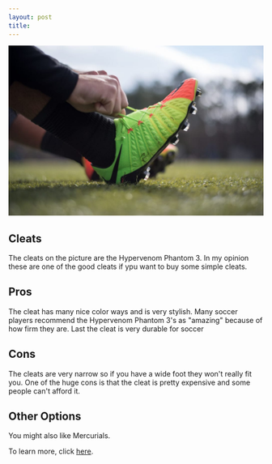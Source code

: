 ```yaml
---
layout: post
title:
---
```


![image title](/images/gay.jpg)

## Cleats
The cleats on the picture are the Hypervenom Phantom 3. In my opinion these are one of the good cleats if ypu want to buy some simple cleats.

## Pros
The cleat has many nice color ways and is very stylish. Many soccer players recommend the Hypervenom Phantom 3's as "amazing" because of how firm they are. Last the cleat is very durable for soccer

## Cons
The cleats are very narrow so if you have a wide foot they won't really fit you. One of the huge cons is that the cleat is pretty expensive and some people can't afford it.

## Other Options

You might also like Mercurials. 

To learn more, click [here](https://store.nike.com/us/en_us/pw/mercurial-soccer-shoes/bi0Z896Zoi3).
